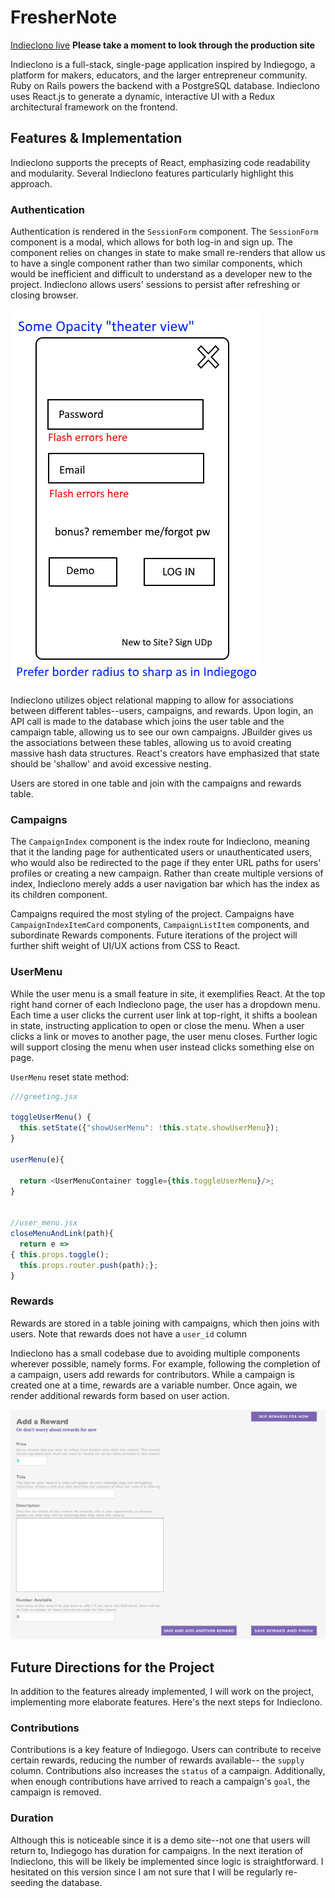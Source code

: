# FresherNote

[Indieclono live][heroku] **Please take a moment to look through the production site**

[heroku]: http://www.indieclono.herokuapp.com

Indieclono is a full-stack, single-page application inspired by Indiegogo, a platform for makers, educators, and the larger entrepreneur community. Ruby on Rails powers the backend with a PostgreSQL database. Indieclono uses React.js to generate a dynamic, interactive UI with a Redux architectural framework on the frontend.

## Features & Implementation

Indieclono supports the precepts of React, emphasizing code readability and modularity. Several Indieclono features particularly highlight this approach.  

### Authentication

  Authentication is rendered in the `SessionForm` component. The `SessionForm` component is a modal, which allows for both log-in and sign up. The component relies on changes in state to make small re-renders that allow us to have a single component rather than two similar components, which would be inefficient and difficult to understand as a developer new to the project. Indieclono allows users' sessions to persist after refreshing or closing browser.

  ![image of session form](docs/login.png)

  Indieclono utilizes object relational mapping to allow for associations between different tables--users, campaigns, and rewards. Upon login, an API call is made to the database which joins the user table and the campaign table, allowing us to see our own campaigns. JBuilder gives us the associations between these tables, allowing us to avoid creating massive hash data structures. React's creators have emphasized that state should be 'shallow' and avoid excessive nesting.

  Users are stored in one table and join with the campaigns and rewards table.

### Campaigns

  The `CampaignIndex` component is the index route for Indieclono, meaning that it the landing page for authenticated users or unauthenticated users, who would also be redirected to the page if they enter URL paths for users' profiles or creating a new campaign. Rather than create multiple versions of index, Indieclono merely adds a user navigation bar which has the index as its children component.

  Campaigns required the most styling of the project. Campaigns have `CampaignIndexItemCard` components, `CampaignListItem` components, and subordinate Rewards components. Future iterations of the project will further shift weight of UI/UX actions from CSS to React.

### UserMenu

  While the user menu is a small feature in site, it exemplifies React. At the top right hand corner of each Indieclono page, the user has a dropdown menu. Each time a user clicks the current user link at top-right, it shifts a boolean in state, instructing application to open or close the menu. When a user clicks a link or moves to another page, the user menu closes. Further logic will support closing the menu when user instead clicks something else on page.

  `UserMenu` reset state method:
  ```javascript
  ///greeting.jsx

  toggleUserMenu() {
    this.setState({"showUserMenu": !this.state.showUserMenu});
  }

  userMenu(e){

    return <UserMenuContainer toggle={this.toggleUserMenu}/>;
  }


  //user_menu.jsx
  closeMenuAndLink(path){
    return e =>
  { this.props.toggle();
    this.props.router.push(path);};
  }
  ```

### Rewards

  Rewards are stored in a table joining with campaigns, which then joins with users. Note that rewards does not have a `user_id` column

  Indieclono has a small codebase due to avoiding multiple components wherever possible, namely forms. For example, following the completion of a campaign, users add rewards for contributors. While a campaign is created one at a time, rewards are a variable number. Once again, we render additional rewards form based on user action.

![tag screenshot](docs/reward-form.png)
## Future Directions for the Project

In addition to the features already implemented, I will work on the project, implementing more elaborate features.  Here's the next steps for Indieclono.

### Contributions

Contributions is a key feature of Indiegogo. Users can contribute to receive certain rewards, reducing the number of rewards available-- the `supply` column. Contributions also increases the `status` of a campaign. Additionally, when enough contributions have arrived to reach a campaign's `goal`, the campaign is removed.

### Duration

Although this is noticeable since it is a demo site--not one that users will return to, Indiegogo has duration for campaigns. In the next iteration of Indieclono, this will be likely be implemented since logic is straightforward. I hesitated on this version since I am not sure that I will be regularly re-seeding the database.
